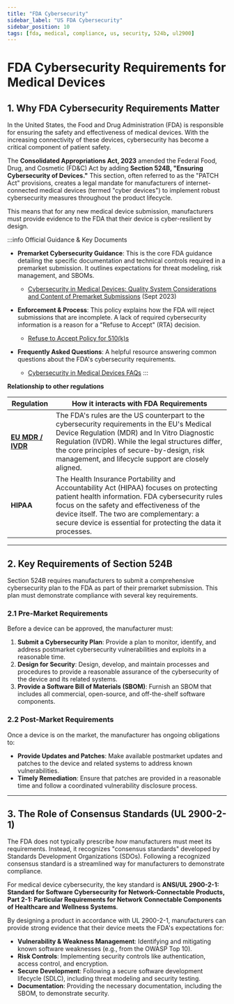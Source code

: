 ```yaml
---
title: "FDA Cybersecurity"
sidebar_label: "US FDA Cybersecurity"
sidebar_position: 10
tags: [fda, medical, compliance, us, security, 524b, ul2900]
---
```

# FDA Cybersecurity Requirements for Medical Devices

## 1. Why FDA Cybersecurity Requirements Matter

In the United States, the Food and Drug Administration (FDA) is responsible for ensuring the safety and effectiveness of medical devices. With the increasing connectivity of these devices, cybersecurity has become a critical component of patient safety.

The **Consolidated Appropriations Act, 2023** amended the Federal Food, Drug, and Cosmetic (FD&C) Act by adding **Section 524B, "Ensuring Cybersecurity of Devices."** This section, often referred to as the "PATCH Act" provisions, creates a legal mandate for manufacturers of internet-connected medical devices (termed "cyber devices") to implement robust cybersecurity measures throughout the product lifecycle.

This means that for any new medical device submission, manufacturers must provide evidence to the FDA that their device is cyber-resilient by design.

:::info Official Guidance & Key Documents
- **Premarket Cybersecurity Guidance**: This is the core FDA guidance detailing the specific documentation and technical controls required in a premarket submission. It outlines expectations for threat modeling, risk management, and SBOMs.
  - [Cybersecurity in Medical Devices: Quality System Considerations and Content of Premarket Submissions][fda_main_guidance] (Sept 2023)

- **Enforcement & Process**: This policy explains how the FDA will reject submissions that are incomplete. A lack of required cybersecurity information is a reason for a "Refuse to Accept" (RTA) decision.
  - [Refuse to Accept Policy for 510(k)s][fda_rta_policy]

- **Frequently Asked Questions**: A helpful resource answering common questions about the FDA's cybersecurity requirements.
  - [Cybersecurity in Medical Devices FAQs][fda_faq]
:::

**Relationship to other regulations**

| Regulation | How it interacts with FDA Requirements |
|---|---|
| **[EU MDR / IVDR](./mdr-overview.md)** | The FDA's rules are the US counterpart to the cybersecurity requirements in the EU's Medical Device Regulation (MDR) and In Vitro Diagnostic Regulation (IVDR). While the legal structures differ, the core principles of secure-by-design, risk management, and lifecycle support are closely aligned. |
| **HIPAA** | The Health Insurance Portability and Accountability Act (HIPAA) focuses on protecting patient health information. FDA cybersecurity rules focus on the safety and effectiveness of the device itself. The two are complementary: a secure device is essential for protecting the data it processes. |

---

## 2. Key Requirements of Section 524B

Section 524B requires manufacturers to submit a comprehensive cybersecurity plan to the FDA as part of their premarket submission. This plan must demonstrate compliance with several key requirements.

### 2.1 Pre-Market Requirements

Before a device can be approved, the manufacturer must:

1.  **Submit a Cybersecurity Plan**: Provide a plan to monitor, identify, and address postmarket cybersecurity vulnerabilities and exploits in a reasonable time.
2.  **Design for Security**: Design, develop, and maintain processes and procedures to provide a reasonable assurance of the cybersecurity of the device and its related systems.
3.  **Provide a Software Bill of Materials (SBOM)**: Furnish an SBOM that includes all commercial, open-source, and off-the-shelf software components.

### 2.2 Post-Market Requirements

Once a device is on the market, the manufacturer has ongoing obligations to:

-   **Provide Updates and Patches**: Make available postmarket updates and patches to the device and related systems to address known vulnerabilities.
-   **Timely Remediation**: Ensure that patches are provided in a reasonable time and follow a coordinated vulnerability disclosure process.

---

## 3. The Role of Consensus Standards (UL 2900-2-1)

The FDA does not typically prescribe *how* manufacturers must meet its requirements. Instead, it recognizes "consensus standards" developed by Standards Development Organizations (SDOs). Following a recognized consensus standard is a streamlined way for manufacturers to demonstrate compliance.

For medical device cybersecurity, the key standard is **ANSI/UL 2900-2-1: Standard for Software Cybersecurity for Network-Connectable Products, Part 2-1: Particular Requirements for Network Connectable Components of Healthcare and Wellness Systems**.

By designing a product in accordance with UL 2900-2-1, manufacturers can provide strong evidence that their device meets the FDA's expectations for:

-   **Vulnerability & Weakness Management**: Identifying and mitigating known software weaknesses (e.g., from the OWASP Top 10).
-   **Risk Controls**: Implementing security controls like authentication, access control, and encryption.
-   **Secure Development**: Following a secure software development lifecycle (SDLC), including threat modeling and security testing.
-   **Documentation**: Providing the necessary documentation, including the SBOM, to demonstrate security.

<!-- Citations -->
[patch_act]: https://www.congress.gov/bill/117th-congress/house-bill/2617/text "Consolidated Appropriations Act, 2023"
[fda_main_guidance]: https://www.fda.gov/regulatory-information/search-fda-guidance-documents/cybersecurity-medical-devices-quality-system-considerations-and-content-premarket-submissions "Cybersecurity in Medical Devices: Quality System Considerations and Content of Premarket Submissions"
[fda_rta_policy]: https://www.fda.gov/regulatory-information/search-fda-guidance-documents/refuse-accept-policy-510ks "Refuse to Accept Policy for 510(k)s"
[fda_faq]: https://www.fda.gov/medical-devices/digital-health-center-excellence/cybersecurity-medical-devices-frequently-asked-questions-faqs "Cybersecurity in Medical Devices FAQs"
[ul_2900_std]: https://www.shopulstandards.com/ProductDetail.aspx?productId=UL2900-2-1_1_S_20171030 "UL 2900-2-1 Standard" 